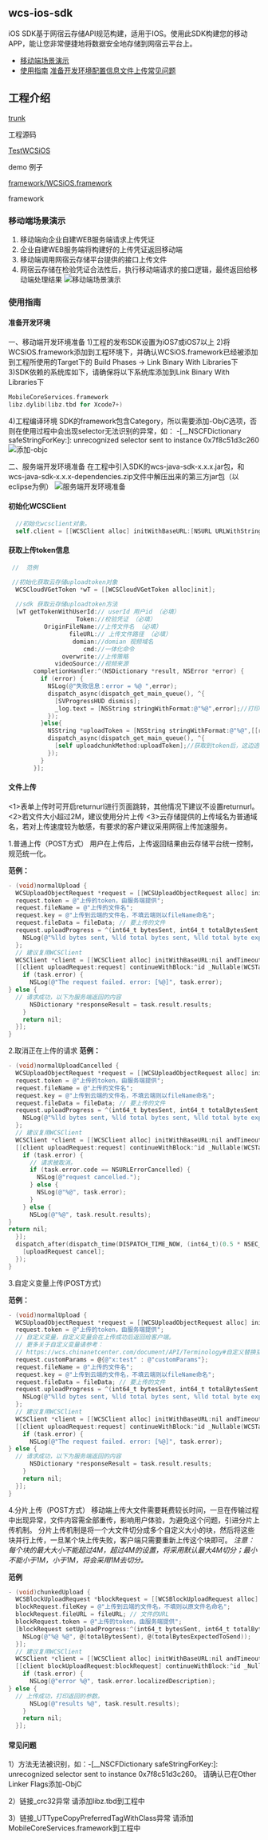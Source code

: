 ## wcs-ios-sdk

iOS SDK基于网宿云存储API规范构建，适用于IOS。使用此SDK构建您的移动APP，能让您非常便捷地将数据安全地存储到网宿云平台上。

- [移动端场景演示](https://wcs.chinanetcenter.com/document/SDK/wcs-ios-sdk#移动端场景演示)
- [使用指南](https://wcs.chinanetcenter.com/document/SDK/wcs-ios-sdk#使用指南) 
  [准备开发环境](https://wcs.chinanetcenter.com/document/SDK/wcs-ios-sdk#准备开发环境)[配置信息](https://wcs.chinanetcenter.com/document/SDK/wcs-ios-sdk#配置信息)[文件上传](https://wcs.chinanetcenter.com/document/SDK/wcs-ios-sdk#文件上传)[常见问题](https://wcs.chinanetcenter.com/document/SDK/wcs-ios-sdk#常见问题)

## 工程介绍

[trunk](https://github.com/Wangsu-Cloud-Storage/wcs-ios-sdk/tree/master/trunk)

工程源码

[TestWCSiOS](https://github.com/Wangsu-Cloud-Storage/wcs-ios-sdk/tree/master/tools/TestWCSiOS)

demo 例子

[framework/WCSiOS.framework](https://github.com/Wangsu-Cloud-Storage/wcs-ios-sdk/tree/tangdou/framework/WCSiOS.framework)

framework



### 移动端场景演示

1) 移动端向企业自建WEB服务端请求上传凭证 
2) 企业自建WEB服务端将构建好的上传凭证返回移动端 
3) 移动端调用网宿云存储平台提供的接口上传文件 
4) 网宿云存储在检验凭证合法性后，执行移动端请求的接口逻辑，最终返回给移动端处理结果 
![移动端场景演示](https://wcs.chinanetcenter.com/indexNew/image/wcs/wcs-ios-sdk1.png)

### 使用指南

#### 准备开发环境

一、移动端开发环境准备 
1)工程的发布SDK设置为iOS7或iOS7以上 
2)将WCSiOS.framework添加到工程环境下，并确认WCSiOS.framework已经被添加到工程所使用的Target下的 Build Phases -> Link Binary With Libraries下 
3)SDK依赖的系统库如下，请确保将以下系统库添加到Link Binary With Libraries下

```objective-c
MobileCoreServices.framework
libz.dylib(libz.tbd for Xcode7+)
```

4)工程编译环境 
SDK的framework包含Category，所以需要添加-ObjC选项，否则在使用过程中会出现selector无法识别的异常，如： 
-[__NSCFDictionary safeStringForKey:]: unrecognized selector sent to instance 0x7f8c51d3c260 
![添加-objc](https://wcs.chinanetcenter.com/indexNew/image/wcs/wcs-ios-sdk2.png)

二、服务端开发环境准备 
在工程中引入SDK的wcs-java-sdk-x.x.x.jar包，和wcs-java-sdk-x.x.x-dependencies.zip文件中解压出来的第三方jar包（以eclipse为例） 
![服务端开发环境准备](https://wcs.chinanetcenter.com/indexNew/image/wcs/wcs-ios-sdk3.png)





#### 初始化WCSClient 

```objective-c
  //初始化wcsclient对象。
  self.client = [[WCSClient alloc] initWithBaseURL:[NSURL URLWithString:@"http://tangdou1-up.8686c.com"] andTimeout:30];
```
#### 获取上传token信息
```objective-c
 //  范例 

 //初始化获取云存储uploadtoken对象
  WCSCloudVGetToken *wT = [[WCSCloudVGetToken alloc]init];
  
  //sdk 获取云存储uploadtoken方法
  [wT getTokenWithUserId:// userId 用户id （必填）
                   Token://校验凭证 （必填）
          OriginFileName://上传文件名 （必填）
                 fileURL:// 上传文件路径 （必填）
                  domian://domian 视频域名
                     cmd://一体化命令
               overwrite://上传策略
             videoSource://视频来源
       completionHandler:^(NSDictionary *result, NSError *error) {
         if (error) {
           NSLog(@"失败信息：error = %@ ",error);
           dispatch_async(dispatch_get_main_queue(), ^{
             [SVProgressHUD dismiss];
             _log.text = [NSString stringWithFormat:@"%@",error];//打印失败信息到DEMO界面上
           });
         }else{
           NSString *uploadToken = [NSString stringWithFormat:@"%@",[[result objectForKey:@"data"] objectForKey:@"uploadToken"]];
           dispatch_async(dispatch_get_main_queue(), ^{
             [self uploadchunkMethod:uploadToken];//获取到token后，这边选择用什么样的上传方式。
           });
         }
       }];
```

#### 文件上传

<1>表单上传时可开启returnurl进行页面跳转，其他情况下建议不设置returnurl。 
<2>若文件大小超过2M，建议使用分片上传 
<3>云存储提供的上传域名为普通域名，若对上传速度较为敏感，有要求的客户建议采用网宿上传加速服务。

1.普通上传（POST方式） 
用户在上传后，上传返回结果由云存储平台统一控制，规范统一化。

**范例：**

```objective-c
- (void)normalUpload {
  WCSUploadObjectRequest *request = [[WCSUploadObjectRequest alloc] init];
  request.token = @"上传的token，由服务端提供";
  request.fileName = @"上传的文件名";
  request.key = @"上传到云端的文件名，不填云端则以fileName命名";
  request.fileData = fileData; // 要上传的文件
  request.uploadProgress = ^(int64_t bytesSent, int64_t totalBytesSent, int64_t totalBytesExpectedToSend) {
    NSLog(@"%lld bytes sent, %lld total bytes sent, %lld total byte exptected", bytesSent, totalBytesSent, totalBytesExpectedToSend);
  };
  // 建议复用WCSClient
  WCSClient *client = [[WCSClient alloc] initWithBaseURL:nil andTimeout:30];
  [[client uploadRequest:request] continueWithBlock:^id _Nullable(WCSTask<WCSUploadObjectResult *> * _Nonnull task) {
    if (task.error) {
      NSLog(@"The request failed. error: [%@]", task.error);
} else {
  // 请求成功，以下为服务端返回的内容
      NSDictionary *responseResult = task.result.results;
    }
    return nil;
  }];
}
```

2.取消正在上传的请求 
**范例：**

```objective-c
- (void)normalUploadCancelled {
  WCSUploadObjectRequest *request = [[WCSUploadObjectRequest alloc] init];
  request.token = @"上传的token，由服务端提供";
  request.fileName = @"上传的文件名";
  request.key = @"上传到云端的文件名，不填云端则以fileName命名";
  request.fileData = fileData; // 要上传的文件
  request.uploadProgress = ^(int64_t bytesSent, int64_t totalBytesSent, int64_t totalBytesExpectedToSend) {
    NSLog(@"%lld bytes sent, %lld total bytes sent, %lld total byte exptected", bytesSent, totalBytesSent, totalBytesExpectedToSend);
  };
  // 建议复用WCSClient
  WCSClient *client = [[WCSClient alloc] initWithBaseURL:nil andTimeout:30];
  [[client uploadRequest:request] continueWithBlock:^id _Nullable(WCSTask<WCSUploadObjectResult *> * _Nonnull task) {
    if (task.error) {
      // 请求被取消。
      if (task.error.code == NSURLErrorCancelled) {
        NSLog(@"request cancelled.");
      } else {
        NSLog(@"%@", task.error);
      }
    } else {
      NSLog(@"%@", task.result.results);
}    
return nil;
  }];
  dispatch_after(dispatch_time(DISPATCH_TIME_NOW, (int64_t)(0.5 * NSEC_PER_SEC)),   dispatch_get_main_queue(), ^{
    [uploadRequest cancel];
  });
}
```

3.自定义变量上传(POST方式)

**范例：**

```objective-c
- (void)normalUpload {
  WCSUploadObjectRequest *request = [[WCSUploadObjectRequest alloc] init];
  request.token = @"上传的token，由服务端提供";
  // 自定义变量，自定义变量会在上传成功后返回给客户端。
  // 更多关于自定义变量请参考：
  // https://wcs.chinanetcenter.com/document/API/Terminology#自定义替换变量
  request.customParams = @{@"x:test" : @"customParams"};
  request.fileName = @"上传的文件名";
  request.key = @"上传到云端的文件名，不填云端则以fileName命名";
  request.fileData = fileData; // 要上传的文件
  request.uploadProgress = ^(int64_t bytesSent, int64_t totalBytesSent, int64_t totalBytesExpectedToSend) {
    NSLog(@"%lld bytes sent, %lld total bytes sent, %lld total byte exptected", bytesSent, totalBytesSent, totalBytesExpectedToSend);
  };
  // 建议复用WCSClient
  WCSClient *client = [[WCSClient alloc] initWithBaseURL:nil andTimeout:30];
  [[client uploadRequest:request] continueWithBlock:^id _Nullable(WCSTask<WCSUploadObjectResult *> * _Nonnull task) {
    if (task.error) {
      NSLog(@"The request failed. error: [%@]", task.error);
} else {
  // 请求成功，以下为服务端返回的内容
      NSDictionary *responseResult = task.result.results;
    }
    return nil;
  }];
}
```

4.分片上传（POST方式） 
移动端上传大文件需要耗费较长时间，一旦在传输过程中出现异常，文件内容需全部重传，影响用户体验，为避免这个问题，引进分片上传机制。 
分片上传机制是将一个大文件切分成多个自定义大小的块，然后将这些块并行上传，一旦某个块上传失败，客户端只需要重新上传这个块即可。 
*注意：每个块的最大大小不能超过4M，超过4M的设置，将采用默认最大4M切分；最小不能小于1M，小于1M，将会采用1M去切分。*

**范例**

```objective-c
- (void)chunkedUpload {
  WCSBlockUploadRequest *blockRequest = [[WCSBlockUploadRequest alloc] init];
  blockRequest.fileKey = @"上传到云端的文件名，不填则以原文件名命名";
  blockRequest.fileURL = fileURL; // 文件的URL
  blockRequest.token = @"上传的token，由服务端提供";  
  [blockRequest setUploadProgress:^(int64_t bytesSent, int64_t totalBytesSent, int64_t totalBytesExpectedToSend) {
    NSLog(@"%@ %@", @(totalBytesSent), @(totalBytesExpectedToSend));
  }];
  // 建议复用WCSClient
  WCSClient *client = [[WCSClient alloc] initWithBaseURL:nil andTimeout:30];
  [[client blockUploadRequest:blockRequest] continueWithBlock:^id _Nullable(WCSTask<WCSBlockUploadResult *> * _Nonnull task) {
    if (task.error) {
      NSLog(@"error %@", task.error.localizedDescription);
} else {
  // 上传成功，打印返回的参数。
      NSLog(@"results %@", task.result.results);
    }
    return nil;
  }];
```

#### 常见问题

1）方法无法被识别，如：-[__NSCFDictionary safeStringForKey:]: unrecognized selector sent to instance 0x7f8c51d3c260。 
请确认已在Other Linker Flags添加-ObjC

2）链接_crc32异常 
请添加libz.tbd到工程中

3）链接_UTTypeCopyPreferredTagWithClass异常 
请添加MobileCoreServices.framework到工程中
